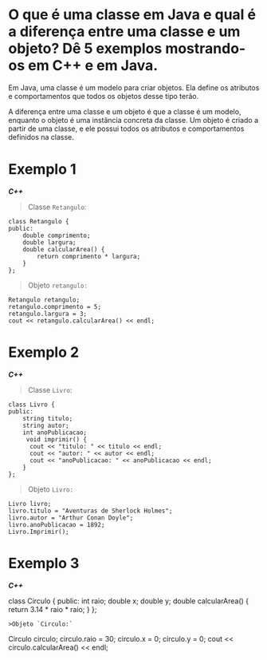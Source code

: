 # **O que é uma classe em Java e qual é a diferença entre uma classe e um objeto? Dê 5 exemplos mostrando-os em C++ e em Java.**

Em Java, uma classe é um modelo para criar objetos. Ela define os atributos e comportamentos que todos os objetos desse tipo terão.

A diferença entre uma classe e um objeto é que a classe é um modelo, enquanto o objeto é uma instância concreta da classe. Um objeto é criado a partir de uma classe, e ele possui todos os atributos e comportamentos definidos na classe.

# Exemplo 1

***C++***

>Classe `Retangulo`:
``` 
class Retangulo {
public:
    double comprimento;
    double largura;
    double calcularArea() {
        return comprimento * largura;
    }
};
```
>Objeto `retangulo:` 

``` 
Retangulo retangulo;
retangulo.comprimento = 5;
retangulo.largura = 3;
cout << retangulo.calcularArea() << endl;
``` 

# Exemplo 2 
***C++***

>Classe `Livro`:
``` 
class Livro {
public:
    string titulo;
    string autor;
    int anoPublicacao;
     void imprimir() {
      cout << "titulo: " << titulo << endl;
      cout << "autor: " << autor << endl;
      cout << "anoPublicacao: " << anoPublicacao << endl;
    }
};
```
>Objeto `Livro:` 

``` 
Livro livro;
livro.titulo = "Aventuras de Sherlock Holmes";
livro.autor = "Arthur Conan Doyle";
livro.anoPublicacao = 1892;
Livro.Imprimir();
``` 
# Exemplo 3
***C++***

class Circulo {
  public:
    int raio;
    double x;
    double y;
    double calcularArea() {
      return 3.14 * raio * raio;
    }
};
```
>Objeto `Circulo:` 

``` 
Circulo circulo;
circulo.raio = 30;
circulo.x = 0;
circulo.y = 0;
cout << circulo.calcularArea() << endl;
``` 
 
